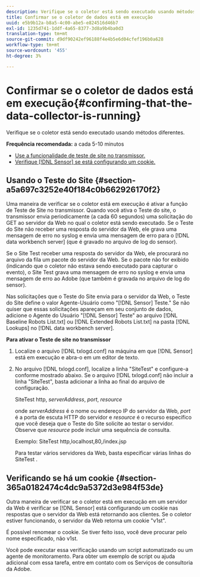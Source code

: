 ```yaml
---
description: Verifique se o coletor está sendo executado usando métodos diferentes.
title: Confirmar se o coletor de dados está em execução
uuid: e5b9b12a-b8a5-4c00-abe5-e824516d46b7
exl-id: 1235d741-1ddf-4a65-8377-3d8a9b4ba0d3
translation-type: tm+mt
source-git-commit: d9df90242ef96188f4e4b5e6d04cfef196b0a628
workflow-type: tm+mt
source-wordcount: '455'
ht-degree: 3%

---
```


# Confirmar se o coletor de dados está em execução{#confirming-that-the-data-collector-is-running}

Verifique se o coletor está sendo executado usando métodos diferentes.

**Frequência recomendada:** a cada 5-10 minutos

* [Use a funcionalidade de teste de site no transmissor.](../../../home/c-snsr-ovrvw/admin-sensor/c-data-cltr-rng.md#section-a5a697c3252e40f184c0b662926170f2)
* [Verifique  [!DNL Sensor] se está configurando um cookie.](../../../home/c-snsr-ovrvw/admin-sensor/c-data-cltr-rng.md#section-365a0182474c4dc9a5372d3e984f53de)

## Usando o Teste do Site {#section-a5a697c3252e40f184c0b662926170f2}

Uma maneira de verificar se o coletor está em execução é ativar a função de Teste de Site no transmissor. Quando você ativa o Teste do site, o transmissor envia periodicamente (a cada 60 segundos) uma solicitação do GET ao servidor da Web no qual o coletor está sendo executado. Se o Teste do Site não receber uma resposta do servidor da Web, ele grava uma mensagem de erro no syslog e envia uma mensagem de erro para o [!DNL data workbench server] (que é gravado no arquivo de log do sensor).

Se o Site Test receber uma resposta do servidor da Web, ele procurará no arquivo da fila um pacote do servidor da Web. Se o pacote não for exibido (indicando que o coletor não estava sendo executado para capturar o evento), o Site Test grava uma mensagem de erro no syslog e envia uma mensagem de erro ao Adobe (que também é gravada no arquivo de log do sensor).

Nas solicitações que o Teste do Site envia para o servidor da Web, o Teste do Site define o valor Agente-Usuário como &quot;[!DNL Sensor] Teste.&quot; Se não quiser que essas solicitações apareçam em seu conjunto de dados, adicione o Agente do Usuário &quot;[!DNL Sensor] Teste&quot; ao arquivo [!DNL Baseline Robots List.txt] ou [!DNL Extended Robots List.txt] na pasta [!DNL Lookups] no [!DNL data workbench server].

**Para ativar o Teste de site no transmissor**

1. Localize o arquivo [!DNL txlogd.conf] na máquina em que [!DNL Sensor] está em execução e abra-o em um editor de texto.

1. No arquivo [!DNL txlogd.conf], localize a linha &quot;SiteTest&quot; e configure-a conforme mostrado abaixo. Se o arquivo [!DNL txlogd.conf] não incluir a linha &quot;SiteTest&quot;, basta adicionar a linha ao final do arquivo de configuração.

   SiteTest http, *serverAddress*, *port*, *resource*

   onde *serverAddress* é o nome ou endereço IP do servidor da Web, *port* é a porta de escuta HTTP do servidor e *resource* é o recurso específico que você deseja que o Teste do Site solicite ao testar o servidor. Observe que *resource* pode incluir uma sequência de consulta.

   Exemplo: SiteTest http,localhost,80,/index.jsp

   Para testar vários servidores da Web, basta especificar várias linhas do SiteTest .

## Verificando se há um cookie {#section-365a0182474c4dc9a5372d3e984f53de}

Outra maneira de verificar se o coletor está em execução em um servidor da Web é verificar se [!DNL Sensor] está configurando um cookie nas respostas que o servidor da Web está retornando aos clientes. Se o coletor estiver funcionando, o servidor da Web retorna um cookie &quot;v1st&quot;.

É possível renomear o cookie. Se tiver feito isso, você deve procurar pelo nome especificado, não v1st.

Você pode executar essa verificação usando um script automatizado ou um agente de monitoramento. Para obter um exemplo de script ou ajuda adicional com essa tarefa, entre em contato com os Serviços de consultoria da Adobe.
